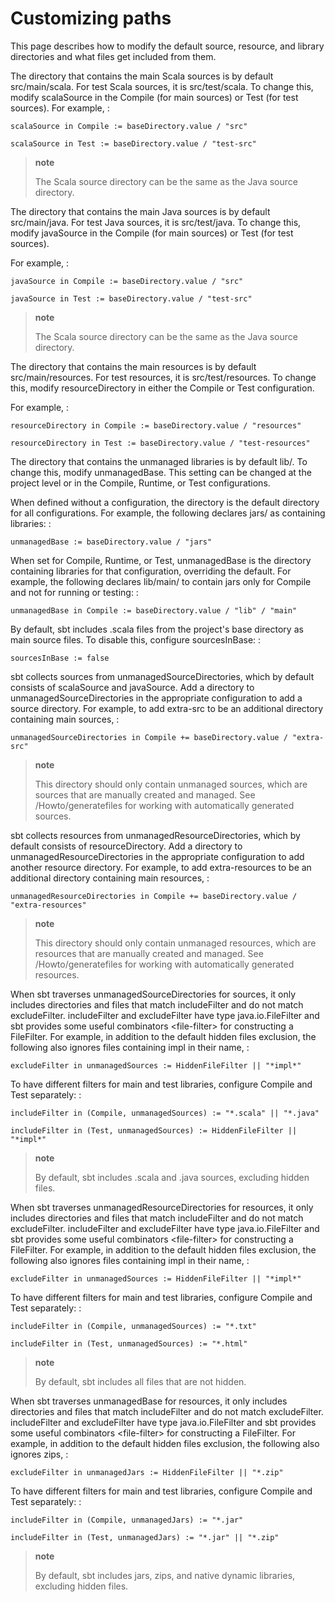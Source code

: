Customizing paths
=================

This page describes how to modify the default source, resource, and
library directories and what files get included from them.

The directory that contains the main Scala sources is by default
src/main/scala. For test Scala sources, it is src/test/scala. To change
this, modify scalaSource in the Compile (for main sources) or Test (for
test sources). For example, :

    scalaSource in Compile := baseDirectory.value / "src"

    scalaSource in Test := baseDirectory.value / "test-src"

> **note**
>
> The Scala source directory can be the same as the Java source
> directory.

The directory that contains the main Java sources is by default
src/main/java. For test Java sources, it is src/test/java. To change
this, modify javaSource in the Compile (for main sources) or Test (for
test sources).

For example, :

    javaSource in Compile := baseDirectory.value / "src"

    javaSource in Test := baseDirectory.value / "test-src"

> **note**
>
> The Scala source directory can be the same as the Java source
> directory.

The directory that contains the main resources is by default
src/main/resources. For test resources, it is src/test/resources. To
change this, modify resourceDirectory in either the Compile or Test
configuration.

For example, :

    resourceDirectory in Compile := baseDirectory.value / "resources"

    resourceDirectory in Test := baseDirectory.value / "test-resources"

The directory that contains the unmanaged libraries is by default lib/.
To change this, modify unmanagedBase. This setting can be changed at the
project level or in the Compile, Runtime, or Test configurations.

When defined without a configuration, the directory is the default
directory for all configurations. For example, the following declares
jars/ as containing libraries: :

    unmanagedBase := baseDirectory.value / "jars"

When set for Compile, Runtime, or Test, unmanagedBase is the directory
containing libraries for that configuration, overriding the default. For
example, the following declares lib/main/ to contain jars only for
Compile and not for running or testing: :

    unmanagedBase in Compile := baseDirectory.value / "lib" / "main"

By default, sbt includes .scala files from the project's base directory
as main source files. To disable this, configure sourcesInBase: :

    sourcesInBase := false

sbt collects sources from unmanagedSourceDirectories, which by default
consists of scalaSource and javaSource. Add a directory to
unmanagedSourceDirectories in the appropriate configuration to add a
source directory. For example, to add extra-src to be an additional
directory containing main sources, :

    unmanagedSourceDirectories in Compile += baseDirectory.value / "extra-src"

> **note**
>
> This directory should only contain unmanaged sources, which are
> sources that are manually created and managed. See
> /Howto/generatefiles for working with automatically generated sources.

sbt collects resources from unmanagedResourceDirectories, which by
default consists of resourceDirectory. Add a directory to
unmanagedResourceDirectories in the appropriate configuration to add
another resource directory. For example, to add extra-resources to be an
additional directory containing main resources, :

    unmanagedResourceDirectories in Compile += baseDirectory.value / "extra-resources"

> **note**
>
> This directory should only contain unmanaged resources, which are
> resources that are manually created and managed. See
> /Howto/generatefiles for working with automatically generated
> resources.

When sbt traverses unmanagedSourceDirectories for sources, it only
includes directories and files that match includeFilter and do not match
excludeFilter. includeFilter and excludeFilter have type
java.io.FileFilter and sbt
provides some useful combinators \<file-filter\> for constructing a
FileFilter. For example, in addition to the default hidden files
exclusion, the following also ignores files containing impl in their
name, :

    excludeFilter in unmanagedSources := HiddenFileFilter || "*impl*"

To have different filters for main and test libraries, configure Compile
and Test separately: :

    includeFilter in (Compile, unmanagedSources) := "*.scala" || "*.java"

    includeFilter in (Test, unmanagedSources) := HiddenFileFilter || "*impl*"

> **note**
>
> By default, sbt includes .scala and .java sources, excluding hidden
> files.

When sbt traverses unmanagedResourceDirectories for resources, it only
includes directories and files that match includeFilter and do not match
excludeFilter. includeFilter and excludeFilter have type
java.io.FileFilter and sbt
provides some useful combinators \<file-filter\> for constructing a
FileFilter. For example, in addition to the default hidden files
exclusion, the following also ignores files containing impl in their
name, :

    excludeFilter in unmanagedSources := HiddenFileFilter || "*impl*"

To have different filters for main and test libraries, configure Compile
and Test separately: :

    includeFilter in (Compile, unmanagedSources) := "*.txt"

    includeFilter in (Test, unmanagedSources) := "*.html"

> **note**
>
> By default, sbt includes all files that are not hidden.

When sbt traverses unmanagedBase for resources, it only includes
directories and files that match includeFilter and do not match
excludeFilter. includeFilter and excludeFilter have type
java.io.FileFilter and sbt
provides some useful combinators \<file-filter\> for constructing a
FileFilter. For example, in addition to the default hidden files
exclusion, the following also ignores zips, :

    excludeFilter in unmanagedJars := HiddenFileFilter || "*.zip"

To have different filters for main and test libraries, configure Compile
and Test separately: :

    includeFilter in (Compile, unmanagedJars) := "*.jar"

    includeFilter in (Test, unmanagedJars) := "*.jar" || "*.zip"

> **note**
>
> By default, sbt includes jars, zips, and native dynamic libraries,
> excluding hidden files.
